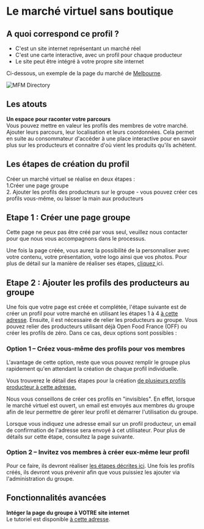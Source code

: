 # Le marché virtuel sans boutique

## A quoi correspond ce profil ?

* C'est un site internet représentant un marché réel
* C'est une carte interactive, avec un profil pour chaque producteur
* Le site peut être intégré à votre propre site internet

Ci-dessous, un exemple de la page du marché de [Melbourne](https://github.com/OFNUserguideFr/OFNUserGuide-France/tree/1d5f08bc11df544726c2b2445d3501713c4ebdf1/melbourne-farmers-markets.md).

![MFM Directory](https://openfoodnetwork.org/wp-content/uploads/2016/08/MFM-Directory.png)

## Les atouts

**Un espace pour raconter votre parcours**    
Vous pouvez mettre en valeur les profils des membres de votre marché. Ajouter leurs parcours, leur localisation et leurs coordonnées. Cela permet en suite au consommateur d'accéder à une place interactive pour en savoir plus sur les producteurs et connaitre d'où vient les produits qu'ils achètent.

## Les étapes de création du profil

Créer un marché virtuel se réalise en deux étapes :  
1.Créer une page groupe  
2. Ajouter les profils des producteurs sur le groupe - vous pouvez créer ces profils vous-même, ou laisser la main aux producteurs

## Etape 1 : Créer une page groupe

Cette page ne peux pas être créé par vous seul, veuillez nous contacter pour que nous vous accompagnons dans le processus.

Une fois la page créée, vous aurez la possibilité de la personnaliser avec votre contenu, votre présentation, votre logo ainsi que vos photos. Pour plus de détail sur la manière de réaliser ses étapes, [cliquez ](../fonctionnalites-standards/groupes/create-group-page.md)ici.

## Etape 2 : Ajouter les profils des producteurs au groupe

Une fois que votre page est créée et complétée, l'étape suivante est de créer un profil pour votre marché en utilisant les étapes 1 à 4 [à cette adresse](le-hub-non-producteur-avec-boutique-en-ligne.md). Ensuite, il est nécessaire de relier les producteurs au groupe. Vous pouvez relier des producteurs utilisant déjà Open Food France \(OFF\) ou créer les profils de zéro. Dans ce cas, deux options sont possibles :

### Option 1 – Créez vous-même des profils pour vos membres

L'avantage de cette option, reste que vous pouvez remplir le groupe plus rapidement qu'en attendant la création de chaque profil individuelle.

Vous trouverez le détail des étapes pour la création [de plusieurs profils producteur à cette adresse.](../fonctionnalites-standards/creez-ou-connectez-vos-producteurs.md)

Nous vous conseillons de créer ces profils en "invisibles". En effet, lorsque le marché virtuel est ouvert, un email est envoyés aux membres du groupe afin de leur permettre de gérer leur profil et démarrer l'utilisation du groupe.

Lorsque vous indiquez une adresse email sur un profil producteur, un email de confirmation de l'adresse sera envoyé à cet utilisateur. Pour plus de détails sur cette étape, consultez la page suivante.

### Option 2 – Invitez vos membres à créer eux-même leur profil

Pour ce faire, ils devront réaliser [les étapes décrites ici](le-producteur-en-vente-directe-avec-une-boutique.md). Une fois les profils créés, ils devront vous prévenir afin que vous puissiez les ajouter via l'administration du groupe.

## Fonctionnalités avancées

**Intéger la page du groupe à VOTRE site internet**  
Le tutoriel est disponible [à cette adresse](../fonctionnalites-standards/groupes/embed-a-group-page.md).

